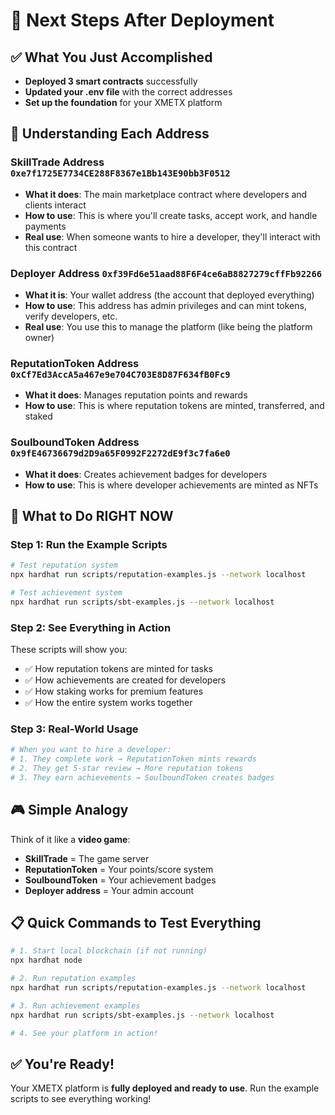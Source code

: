# 🚀 Next Steps After Deployment

## ✅ What You Just Accomplished
- **Deployed 3 smart contracts** successfully
- **Updated your .env file** with the correct addresses
- **Set up the foundation** for your XMETX platform

## 📍 Understanding Each Address

### **SkillTrade Address** `0xe7f1725E7734CE288F8367e1Bb143E90bb3F0512`
- **What it does**: The main marketplace contract where developers and clients interact
- **How to use**: This is where you'll create tasks, accept work, and handle payments
- **Real use**: When someone wants to hire a developer, they'll interact with this contract

### **Deployer Address** `0xf39Fd6e51aad88F6F4ce6aB8827279cffFb92266`
- **What it is**: Your wallet address (the account that deployed everything)
- **How to use**: This address has admin privileges and can mint tokens, verify developers, etc.
- **Real use**: You use this to manage the platform (like being the platform owner)

### **ReputationToken Address** `0xCf7Ed3AccA5a467e9e704C703E8D87F634fB0Fc9`
- **What it does**: Manages reputation points and rewards
- **How to use**: This is where reputation tokens are minted, transferred, and staked

### **SoulboundToken Address** `0x9fE46736679d2D9a65F0992F2272dE9f3c7fa6e0`
- **What it does**: Creates achievement badges for developers
- **How to use**: This is where developer achievements are minted as NFTs

## 🎯 What to Do RIGHT NOW

### **Step 1: Run the Example Scripts**
```bash
# Test reputation system
npx hardhat run scripts/reputation-examples.js --network localhost

# Test achievement system  
npx hardhat run scripts/sbt-examples.js --network localhost
```

### **Step 2: See Everything in Action**
These scripts will show you:
- ✅ How reputation tokens are minted for tasks
- ✅ How achievements are created for developers
- ✅ How staking works for premium features
- ✅ How the entire system works together

### **Step 3: Real-World Usage**
```bash
# When you want to hire a developer:
# 1. They complete work → ReputationToken mints rewards
# 2. They get 5-star review → More reputation tokens
# 3. They earn achievements → SoulboundToken creates badges
```

## 🎮 Simple Analogy
Think of it like a **video game**:
- **SkillTrade** = The game server
- **ReputationToken** = Your points/score system
- **SoulboundToken** = Your achievement badges
- **Deployer address** = Your admin account

## 📋 Quick Commands to Test Everything
```bash
# 1. Start local blockchain (if not running)
npx hardhat node

# 2. Run reputation examples
npx hardhat run scripts/reputation-examples.js --network localhost

# 3. Run achievement examples  
npx hardhat run scripts/sbt-examples.js --network localhost

# 4. See your platform in action!
```

## ✅ You're Ready!
Your XMETX platform is **fully deployed and ready to use**. Run the example scripts to see everything working!
